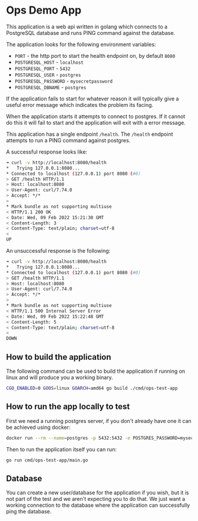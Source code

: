 # Ops Demo App

This application is a web api written in golang which connects to a PostgreSQL database and runs PING command against the database.

The application looks for the following environment variables:

- `PORT` - the http port to start the health endpoint on, by default `8080`
- `POSTGRESQL_HOST` - `localhost`
- `POSTGRESQL_PORT` - `5432`
- `POSTGRESQL_USER` - `postgres`
- `POSTGRESQL_PASSWORD` - `mysecretpassword`
- `POSTGRESQL_DBNAME` - `postgres`

If the application fails to start for whatever reason it will typically give a useful error message which indicates the problem its facing.

When the application starts it attempts to connect to postgres. If it cannot do this it will fail to start and the application will exit with a error message.

This application has a single endpoint `/health`. The `/health` endpoint attempts to run a PING command against postgres.

A successful response looks like:

```bash
➜ curl -v http://localhost:8080/health
*   Trying 127.0.0.1:8080...
* Connected to localhost (127.0.0.1) port 8080 (#0)
> GET /health HTTP/1.1
> Host: localhost:8080
> User-Agent: curl/7.74.0
> Accept: */*
> 
* Mark bundle as not supporting multiuse
< HTTP/1.1 200 OK
< Date: Wed, 09 Feb 2022 15:21:30 GMT
< Content-Length: 3
< Content-Type: text/plain; charset=utf-8
< 
UP
```

An unsuccessful response is the following:

```bash
➜ curl -v http://localhost:8080/health
*   Trying 127.0.0.1:8080...
* Connected to localhost (127.0.0.1) port 8080 (#0)
> GET /health HTTP/1.1
> Host: localhost:8080
> User-Agent: curl/7.74.0
> Accept: */*
> 
* Mark bundle as not supporting multiuse
< HTTP/1.1 500 Internal Server Error
< Date: Wed, 09 Feb 2022 15:22:48 GMT
< Content-Length: 5
< Content-Type: text/plain; charset=utf-8
< 
DOWN
```

## How to build the application

The following command can be used to build the application if running on linux and will produce you a working binary.

```bash
CGO_ENABLED=0 GOOS=linux GOARCH=amd64 go build ./cmd/ops-test-app
```

## How to run the app locally to test

First we need a running postgres server, if you don't already have one it can be achieved using docker:

```bash
docker run --rm --name=postgres -p 5432:5432 -e POSTGRES_PASSWORD=mysecretpassword -d postgres:13-alpine
```

Then to run the application itself you can run:

```bash
go run cmd/ops-test-app/main.go
```

## Database

You can create a new user/database for the application if you wish, but it is not part of the test and we aren't expecting you to do that. We just want a working connection to the database where the application can successfully ping the database.

